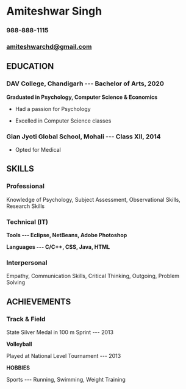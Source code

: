 # **Amiteshwar Singh**

### 988-888-1115
### amiteshwarchd@gmail.com

## **EDUCATION**

### **DAV College, Chandigarh --- Bachelor of Arts, 2020**

**Graduated in Psychology, Computer Science & Economics**

- Had a passion for Psychology

- Excelled in Computer Science classes

### **Gian Jyoti Global School, Mohali --- Class XII, 2014**

- Opted for Medical

## **SKILLS**

### **Professional**

Knowledge of Psychology, Subject Assessment, Observational Skills, Research Skills

### **Technical (IT)**

**Tools --- Eclipse, NetBeans, Adobe Photoshop**

**Languages --- C/C++, CSS, Java, HTML**

### **Interpersonal**

Empathy, Communication Skills, Critical Thinking, Outgoing, Problem Solving

## **ACHIEVEMENTS**

### **Track & Field**

State Silver Medal in 100 m Sprint --- 2013

**Volleyball**

Played at National Level Tournament --- 2013

**HOBBIES**

Sports --- Running, Swimming, Weight Training
